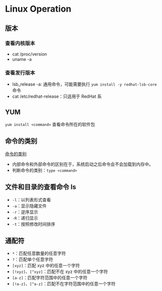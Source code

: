 # Linux Operation
## 版本
### 查看内核版本

* cat /proc/version
* uname -a

### 查看发行版本

* lsb_release -a: 通用命令，可能需要执行 `yum install -y redhat-lsb-core` 命令
* cat /etc/redhat-release：只适用于 RedHat 系

## YUM

`yum install <command>` 查看命令所在的软件包

## 命令的类别

[命令的类别](https://www.cnblogs.com/xiangyuguan/p/10981548.html)

* 内部命令和外部命令的区别在于，系统启动之后命令会不会加载到内存中。
* 判断命令的类别：`type <command>`

## 文件和目录的查看命令 ls

* `-l`：以列表形式查看
* `-a`：显示隐藏文件
* `-r`：逆序显示
* `-R`：递归显示
* `-t`：按照修改时间排序

## 通配符

* `*`：匹配任意数量的任意字符
* `?`：匹配单个任意字符
* `[xyz]`：匹配 xyz 中的任意一个字符
* `[!xyz]`、`[^xyz]`：匹配不在 xyz 中的任意一个字符
* `[a-z]`：匹配字符范围中的任意一个字符
* `[!a-z]`、`[^a-z]`：匹配不在字符范围中的任意一个字符
